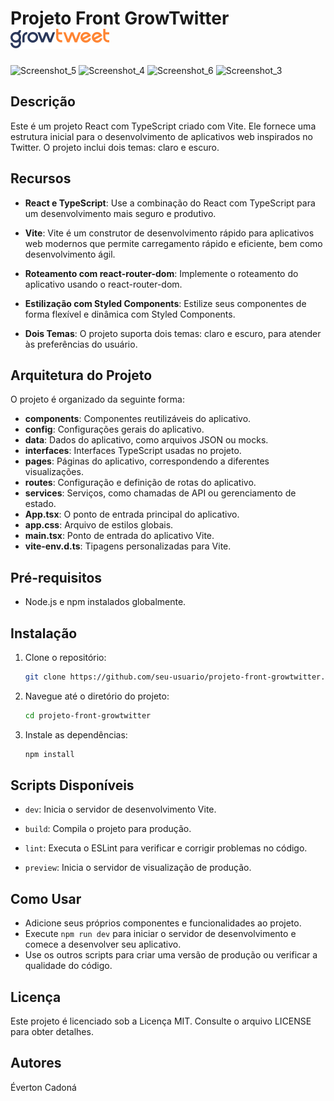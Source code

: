 # Projeto Front GrowTwitter ![GrowTwitter Logo](./src/public/light_color/logo_growtweet.svg)

![Screenshot_5](https://github.com/cadonaenrike/projeto-front-growtwitter/assets/95323804/9cdd877a-eb0d-4540-aed4-001532579a4e)
![Screenshot_4](https://github.com/cadonaenrike/projeto-front-growtwitter/assets/95323804/0331baba-8f02-4113-bf12-133e71ebbe3c)
![Screenshot_6](https://github.com/cadonaenrike/projeto-front-growtwitter/assets/95323804/d57a64a0-690a-468e-8f8c-ad5e165d6ae3)
![Screenshot_3](https://github.com/cadonaenrike/projeto-front-growtwitter/assets/95323804/52696f42-f1a7-44c4-8ab8-ebf0f6a28eaf)

## Descrição

Este é um projeto React com TypeScript criado com Vite. Ele fornece uma estrutura inicial para o desenvolvimento de aplicativos web inspirados no Twitter. O projeto inclui dois temas: claro e escuro.

## Recursos

- **React e TypeScript**: Use a combinação do React com TypeScript para um desenvolvimento mais seguro e produtivo.

- **Vite**: Vite é um construtor de desenvolvimento rápido para aplicativos web modernos que permite carregamento rápido e eficiente, bem como desenvolvimento ágil.

- **Roteamento com react-router-dom**: Implemente o roteamento do aplicativo usando o react-router-dom.

- **Estilização com Styled Components**: Estilize seus componentes de forma flexível e dinâmica com Styled Components.

- **Dois Temas**: O projeto suporta dois temas: claro e escuro, para atender às preferências do usuário.

## Arquitetura do Projeto

O projeto é organizado da seguinte forma:

- **components**: Componentes reutilizáveis do aplicativo.
- **config**: Configurações gerais do aplicativo.
- **data**: Dados do aplicativo, como arquivos JSON ou mocks.
- **interfaces**: Interfaces TypeScript usadas no projeto.
- **pages**: Páginas do aplicativo, correspondendo a diferentes visualizações.
- **routes**: Configuração e definição de rotas do aplicativo.
- **services**: Serviços, como chamadas de API ou gerenciamento de estado.
- **App.tsx**: O ponto de entrada principal do aplicativo.
- **app.css**: Arquivo de estilos globais.
- **main.tsx**: Ponto de entrada do aplicativo Vite.
- **vite-env.d.ts**: Tipagens personalizadas para Vite.

## Pré-requisitos

- Node.js e npm instalados globalmente.

## Instalação

1. Clone o repositório:

   ```bash
   git clone https://github.com/seu-usuario/projeto-front-growtwitter.git
   ```

2. Navegue até o diretório do projeto:

   ```bash
   cd projeto-front-growtwitter
   ```

3. Instale as dependências:

   ```bash
   npm install
   ```

## Scripts Disponíveis

- `dev`: Inicia o servidor de desenvolvimento Vite.

- `build`: Compila o projeto para produção.

- `lint`: Executa o ESLint para verificar e corrigir problemas no código.

- `preview`: Inicia o servidor de visualização de produção.

## Como Usar

- Adicione seus próprios componentes e funcionalidades ao projeto.
- Execute `npm run dev` para iniciar o servidor de desenvolvimento e comece a desenvolver seu aplicativo.
- Use os outros scripts para criar uma versão de produção ou verificar a qualidade do código.

## Licença

Este projeto é licenciado sob a Licença MIT. Consulte o arquivo LICENSE para obter detalhes.

## Autores

Éverton Cadoná
